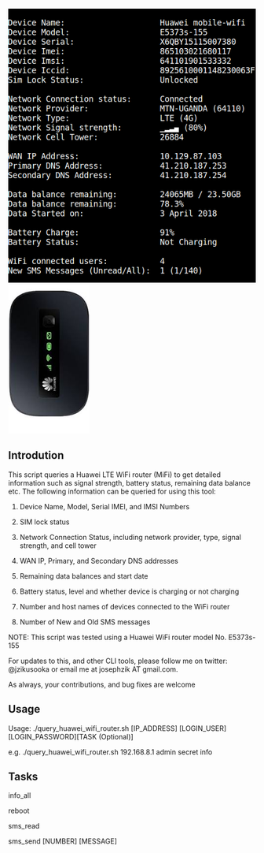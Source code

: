 ![alt text](query_huawei_mifi.png "Query Huawei WiFi Router")
![alt text](huawei_5373s.jpg "Query Huawei WiFi Router")

Introdution
-----------

This script queries a Huawei LTE WiFi router (MiFi) to get detailed information such
as signal strength, battery status, remaining data balance etc.  The following 
information can be queried for using this tool:

1. Device Name, Model, Serial IMEI, and IMSI Numbers

2. SIM lock status

3. Network Connection Status, including network provider, type, signal strength,
   and cell tower

4. WAN IP, Primary, and Secondary DNS addresses

5. Remaining data balances and start date

6. Battery status, level and whether device is charging or not charging 

7. Number and host names of devices connected to the WiFi router

8. Number of New and Old SMS messages


NOTE: This script was tested using a Huawei WiFi router model No. E5373s-155

For updates to this, and other CLI tools, please follow me on twitter: @jzikusooka or 
email me at josephzik AT gmail.com.  

As always, your contributions, and bug fixes are welcome

Usage
------
Usage: ./query_huawei_wifi_router.sh [IP_ADDRESS] [LOGIN_USER] [LOGIN_PASSWORD][TASK (Optional)]

  e.g. ./query_huawei_wifi_router.sh 192.168.8.1 admin secret info


Tasks
-----
info_all

reboot

sms_read

sms_send [NUMBER] [MESSAGE]
